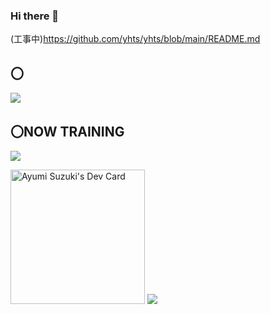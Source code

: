 ### Hi there 👋
(工事中)https://github.com/yhts/yhts/blob/main/README.md



## 〇
![](https://skillicons.dev/icons?i=html,css,js,C#,.net)

## 〇NOW TRAINING
![](https://skillicons.dev/icons?i=python,aws)

<a href="https://app.daily.dev/suzukaym"><img src="https://api.daily.dev/devcards/v2/PB0LAPQbjnwV176Q45wI5.png?type=default&r=srv" width="215" alt="Ayumi Suzuki's Dev Card"/></a>
![](https://github-readme-stats.vercel.app/api/top-langs?username=yhts)

<!--
**yhts/yhts** is a ✨ _special_ ✨ repository because its `README.md` (this file) appears on your GitHub profile.

Here are some ideas to get you started:

- 🔭 I’m currently working on ...
- 🌱 I’m currently learning ...
- 👯 I’m looking to collaborate on ...
- 🤔 I’m looking for help with ...
- 💬 Ask me about ...
- 📫 How to reach me: ...
- 😄 Pronouns: ...
- ⚡ Fun fact: ...
-->
